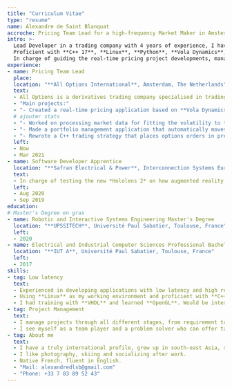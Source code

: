 ```yaml
---
title: "Curriculum Vitae"
type: "resume"
name: Alexandre de Saint Blanquat
accroche: Pricing Team Lead for a high-frequency Market Maker in Amsterdam.
intro: >-
  Lead Developer in a trading company with 4 years of experience, I have expertise in designing and implementing **C++** applications used for low latency trading.
  Proficient with **C++ 17**, **Linux**, **Python**, **Vola Dynamics**, **CMAKE**, **Boost**, **Redis**, **ScyllaDB** and **Tbricks**.
  In charge of guiding the real-time pricing project developments, managing a team of 4 developers with excellent communication with stakeholders.
experience:
- name: Pricing Team Lead
  place:
  location: "**All Options International**, Amsterdam, The Netherlands"
  text:
  - All Options is a derivatives trading company specialised in trading options. I am part of the technology department dedicated to develop new technologies and ensure the continuity of the trading platform.
  - "Main projects:"
  - "- Created a real-time pricing application based on **Vola Dynamics** used to trade single-stock options and index options. Since June 2023, I am leading a team of four developers aiming to expand to all products in the Europe and the US with a real-time and historical pricing framework."
  # ajouter stats
  - "- Worked on processing market data for fitting the volatility to the market using the **Vola Dynamics** library. Used on EURO STOXX 50 and other liquid European indices."
  - "- Made a portfolio management application that automatically moves delta-neutral and vega-neutral positions. Used to create the company's spread or dispersion strategies."
  - "- Rewrote a C++ trading strategy that places options orders in pre-open phase on Euronex. The application is required to manage order-book, send orders and cancel orders with a single thread asynchronously."
  left:
  - Now
  - Mar 2021
- name: Software Developer Apprentice
  location: "**Safran Electrical & Power**, Interconnection Systems Eurasia, Design Office, Blagnac, France"
  text:
  - In charge of testing the new *Hololens 2* on how augmented reality glasses can be used in the plane cabling process.
  left:
  - Aug 2020
  - Sep 2019
education:
# Master's Degree en gras
- name: Robotic and Interactive Systems Engineering Master's Degree
  location: "**UPSSITECH**, Université Paul Sabatier, Toulouse, France"
  left:
  - 2020
- name: Electrical and Industrial Computer Sciences Professional Bachelor's Degree
  location: "**IUT A**, Université Paul Sabatier, Toulouse, France"
  left:
  - 2017
skills:
- tag: Low latency
  text:
  - Experienced in developing applications with low latency and high reliability requirements. I have a methodic approach and always provide an abstracted design, enforce concepts separation and code profiling.
  - Using **Linux** as my working environment and proficient with **C++ 17**, **CMAKE**, **Boost**, the **LLVM** ecosystem, **Python** and **Go**. Closely working with **NoSQL** databases such as **Redis**, **ScyllaDB** and **InfluxDB**.
  - I had training with **VHDL** and learned **OpenGL**. Would be interested in GPU-accelerated computing or **FPGA**.
- tag: Project Management
  text:
  - I manage projects through all different stages, from requirement to release, support and handover. I supervise the work of my team, guide the design, review and give constructive feedbacks.
  - I see myself as a team player and a problem solver who can offer tailor-made project management that suits the team and the company needs.
- tag: About me
  text:
  - I have a truly international profile, grew up in south-east Asia, studied in France and now living in The Netherlands.
  - I like photography, skiing and socializing after work. 
  - Native French, fluent in English.
  - "Mail: alexandredlsb@gmail.com"
  - "Phone: +33 7 83 89 52 43"
---
```

<!-- Dear Hiring Manager,

I am writing to express my strong interest in the C++ job opportunity in your market-making company in New York. As a C++ developer with expertise in designing low latency systems, I am excited about the possibility of joining a team that values innovation, creativity, and technical excellence.

I am currently living in Amsterdam, and I am highly motivated to move to New York to further my career. My expertise lies in developing robust systems capable of processing large volumes of data in real-time. I have successfully delivered two large project related to market making: a low latency trading strategy running in Euronext and Eurex and the company's to automatic portfolio management used to create trading strategies and for option's hedging. I am now working on the pricing framework after delivered results that have contributed to the growth and success of All Options.

As someone who has studied robotic software engineering, I understand the importance of designing robust and reliable systems that can operate under high-pressure and in unpredictable environments. I enjoy collaborated with specialists from other disciplines to learn and develop reliable solutions. In addition to my technical skills, I am an excellent communicator and a team player. I have worked with teams of developers, traders, quants, and other stakeholders with various cultural and language backgrounds to ensure that our solutions meet the user's needs.

Thank you for considering my application.

Sincerely,

Alexandre de Saint Blanquat -->
